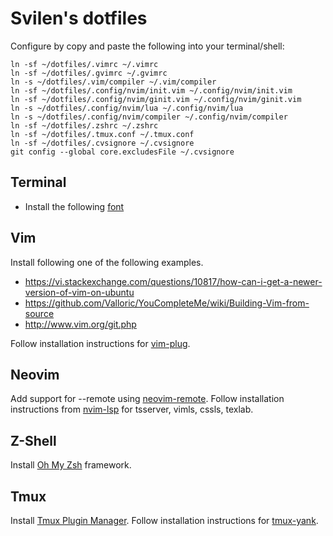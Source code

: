 # Svilen's dotfiles

Configure by copy and paste the following into your terminal/shell:

```
ln -sf ~/dotfiles/.vimrc ~/.vimrc
ln -sf ~/dotfiles/.gvimrc ~/.gvimrc
ln -s ~/dotfiles/.vim/compiler ~/.vim/compiler
ln -sf ~/dotfiles/.config/nvim/init.vim ~/.config/nvim/init.vim
ln -sf ~/dotfiles/.config/nvim/ginit.vim ~/.config/nvim/ginit.vim
ln -s ~/dotfiles/.config/nvim/lua ~/.config/nvim/lua
ln -s ~/dotfiles/.config/nvim/compiler ~/.config/nvim/compiler
ln -sf ~/dotfiles/.zshrc ~/.zshrc
ln -sf ~/dotfiles/.tmux.conf ~/.tmux.conf
ln -sf ~/dotfiles/.cvsignore ~/.cvsignore
git config --global core.excludesFile ~/.cvsignore
```

## Terminal

* Install the following [font](https://github.com/belluzj/fantasque-sans)

## Vim

Install following one of the following examples.

* https://vi.stackexchange.com/questions/10817/how-can-i-get-a-newer-version-of-vim-on-ubuntu
* https://github.com/Valloric/YouCompleteMe/wiki/Building-Vim-from-source
* http://www.vim.org/git.php

Follow installation instructions for [vim-plug](https://github.com/junegunn/vim-plug).

## Neovim

Add support for --remote using [neovim-remote](https://github.com/mhinz/neovim-remote).
Follow installation instructions from [nvim-lsp](https://github.com/neovim/nvim-lsp) for tsserver, vimls, cssls, texlab.

## Z-Shell

Install [Oh My Zsh](https://github.com/robbyrussell/oh-my-zsh) framework.

## Tmux

Install [Tmux Plugin Manager](https://github.com/tmux-plugins/tpm).
Follow installation instructions for [tmux-yank](https://github.com/tmux-plugins/tmux-yank).

